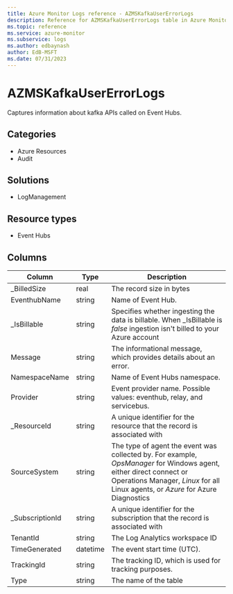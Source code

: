 ```yaml
---
title: Azure Monitor Logs reference - AZMSKafkaUserErrorLogs
description: Reference for AZMSKafkaUserErrorLogs table in Azure Monitor Logs.
ms.topic: reference
ms.service: azure-monitor
ms.subservice: logs
ms.author: edbaynash
author: EdB-MSFT
ms.date: 07/31/2023
---
```


# AZMSKafkaUserErrorLogs

 Captures information about kafka APIs called on Event Hubs.

## Categories

- Azure Resources
- Audit
## Solutions

- LogManagement
## Resource types

- Event Hubs




## Columns

| Column | Type | Description |
| --- | --- | --- |
| _BilledSize | real | The record size in bytes |
| EventhubName | string | Name of Event Hub. |
| _IsBillable | string | Specifies whether ingesting the data is billable. When _IsBillable is *false* ingestion isn't billed to your Azure account |
| Message | string | The informational message, which provides details about an error. |
| NamespaceName | string | Name of Event Hubs namespace. |
| Provider | string | Event provider name. Possible values: eventhub, relay, and servicebus. |
| _ResourceId | string | A unique identifier for the resource that the record is associated with |
| SourceSystem | string | The type of agent the event was collected by. For example, *OpsManager* for Windows agent, either direct connect or Operations Manager, *Linux* for all Linux agents, or *Azure* for Azure Diagnostics |
| _SubscriptionId | string | A unique identifier for the subscription that the record is associated with |
| TenantId | string | The Log Analytics workspace ID |
| TimeGenerated | datetime | The event start time (UTC). |
| TrackingId | string | The tracking ID, which is used for tracking purposes. |
| Type | string | The name of the table |
